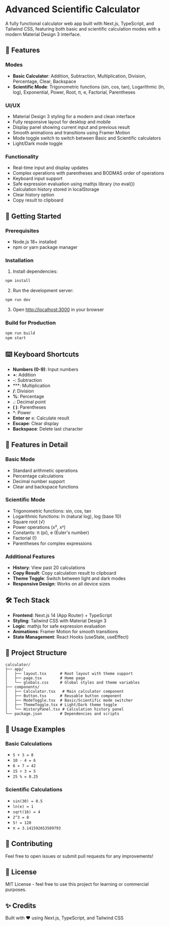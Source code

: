 # Advanced Scientific Calculator

A fully functional calculator web app built with Next.js, TypeScript, and Tailwind CSS, featuring both basic and scientific calculation modes with a modern Material Design 3 interface.

## 🎯 Features

### Modes
- **Basic Calculator**: Addition, Subtraction, Multiplication, Division, Percentage, Clear, Backspace
- **Scientific Mode**: Trigonometric functions (sin, cos, tan), Logarithmic (ln, log), Exponential, Power, Root, π, e, Factorial, Parentheses

### UI/UX
- Material Design 3 styling for a modern and clean interface
- Fully responsive layout for desktop and mobile
- Display panel showing current input and previous result
- Smooth animations and transitions using Framer Motion
- Mode toggle switch to switch between Basic and Scientific calculators
- Light/Dark mode toggle

### Functionality
- Real-time input and display updates
- Complex operations with parentheses and BODMAS order of operations
- Keyboard input support
- Safe expression evaluation using mathjs library (no eval())
- Calculation history stored in localStorage
- Clear history option
- Copy result to clipboard

## 🚀 Getting Started

### Prerequisites
- Node.js 18+ installed
- npm or yarn package manager

### Installation

1. Install dependencies:
```bash
npm install
```

2. Run the development server:
```bash
npm run dev
```

3. Open [http://localhost:3000](http://localhost:3000) in your browser

### Build for Production

```bash
npm run build
npm start
```

## ⌨️ Keyboard Shortcuts

- **Numbers (0-9)**: Input numbers
- **+**: Addition
- **-**: Subtraction
- ***: Multiplication
- **/**: Division
- **%**: Percentage
- **.**: Decimal point
- **( )**: Parentheses
- **^**: Power
- **Enter or =**: Calculate result
- **Escape**: Clear display
- **Backspace**: Delete last character

## 🎨 Features in Detail

### Basic Mode
- Standard arithmetic operations
- Percentage calculations
- Decimal number support
- Clear and backspace functions

### Scientific Mode
- Trigonometric functions: sin, cos, tan
- Logarithmic functions: ln (natural log), log (base 10)
- Square root (√)
- Power operations (x², xʸ)
- Constants: π (pi), e (Euler's number)
- Factorial (!)
- Parentheses for complex expressions

### Additional Features
- **History**: View past 20 calculations
- **Copy Result**: Copy calculation result to clipboard
- **Theme Toggle**: Switch between light and dark modes
- **Responsive Design**: Works on all device sizes

## 🛠️ Tech Stack

- **Frontend**: Next.js 14 (App Router) + TypeScript
- **Styling**: Tailwind CSS with Material Design 3
- **Logic**: mathjs for safe expression evaluation
- **Animations**: Framer Motion for smooth transitions
- **State Management**: React Hooks (useState, useEffect)

## 📝 Project Structure

```
calculator/
├── app/
│   ├── layout.tsx      # Root layout with theme support
│   ├── page.tsx        # Home page
│   └── globals.css     # Global styles and theme variables
├── components/
│   ├── Calculator.tsx   # Main calculator component
│   ├── Button.tsx      # Reusable button component
│   ├── ModeToggle.tsx  # Basic/Scientific mode switcher
│   ├── ThemeToggle.tsx # Light/Dark theme toggle
│   └── HistoryPanel.tsx # Calculation history panel
└── package.json        # Dependencies and scripts
```

## 🎯 Usage Examples

### Basic Calculations
- `5 + 3 = 8`
- `10 - 4 = 6`
- `6 × 7 = 42`
- `15 ÷ 3 = 5`
- `25 % = 0.25`

### Scientific Calculations
- `sin(30) = 0.5`
- `ln(e) = 1`
- `sqrt(16) = 4`
- `2^3 = 8`
- `5! = 120`
- `π = 3.141592653589793`

## 🤝 Contributing

Feel free to open issues or submit pull requests for any improvements!

## 📄 License

MIT License - feel free to use this project for learning or commercial purposes.

## ✨ Credits

Built with ❤️ using Next.js, TypeScript, and Tailwind CSS

